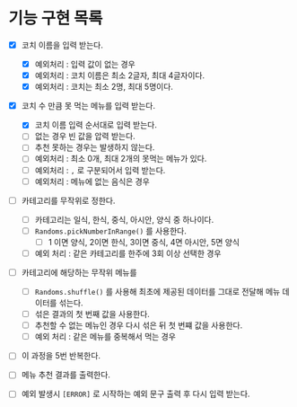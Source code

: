 # 기능 구현 목록
- [X] 코치 이름을 입력 받는다.
  - [X] 예외처리 : 입력 값이 없는 경우
  - [X] 예외처리 : 코치 이름은 최소 2글자, 최대 4글자이다.
  - [X] 예외처리 : 코치는 최소 2명, 최대 5명이다.

- [X] 코치 수 만큼 못 먹는 메뉴를 입력 받는다.
  - [X] 코치 이름 입력 순서대로 입력 받는다.
  - [ ] 없는 경우 빈 값을 압력 받는다.
  - [ ] 추천 못하는 경우는 발생하지 않는다.
  - [ ] 예외처리 : 최소 0개, 최대 2개의 못먹는 메뉴가 있다.
  - [ ] 예외처리 : `,` 로 구분되어서 입력 받는다.
  - [ ] 예외처리 : 메뉴에 없는 음식은 경우
  
- [ ] 카테고리를 무작위로 정한다.
  - [ ] 카테고리는 일식, 한식, 중식, 아시안, 양식 중 하나이다.
  - [ ] `Randoms.pickNumberInRange()` 를 사용한다.
    - [ ] 1 이면 양식, 2이면 한식, 3이면 중식, 4면 아시안, 5면 양식
  - [ ] 예외 처리 : 같은 카테고리를 한주에 3회 이상 선택한 경우
- [ ] 카테고리에 해당하는 무작위 메뉴를
  - [ ] `Randoms.shuffle()` 를 사용해 최초에 제공된 데이터를 그대로 전달해 메뉴 데이터를 섞는다.
  - [ ] 섞은 결과의 첫 번째 값을 사용한다.
  - [ ] 추천할 수 없는 메뉴인 경우 다시 섞은 뒤 첫 번쨰 값을 사용한다.
  - [ ] 예외 처리 : 같은 메뉴를 중복해서 먹는 경우
- [ ] 이 과정을 5번 반복한다.

- [ ] 메뉴 추천 결과를 출력한다.
- [ ] 예외 발생시 `[ERROR]` 로 시작하는 예외 문구 출력 후 다시 입력 받는다.


